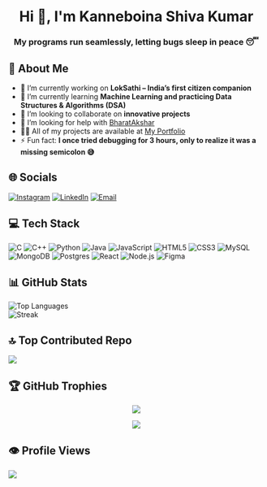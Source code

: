 <h1 align="center">Hi 👋, I'm Kanneboina Shiva Kumar</h1>
<h3 align="center">My programs run seamlessly, letting bugs sleep in peace 😴</h3>

## 💫 About Me
- 🔭 I’m currently working on **LokSathi – India’s first citizen companion**  
- 🌱 I’m currently learning **Machine Learning and practicing Data Structures & Algorithms (DSA)**  
- 👯 I’m looking to collaborate on **innovative projects**  
- 🤝 I’m looking for help with [BharatAkshar](https://kanneboinashivakumar.github.io/BharatAkshar/)  
- 👨‍💻 All of my projects are available at [My Portfolio](https://kanneboinashivakumar.github.io/portfolio/)  
- ⚡ Fun fact: **I once tried debugging for 3 hours, only to realize it was a missing semicolon 😅**

## 🌐 Socials
[![Instagram](https://img.shields.io/badge/Instagram-%23E4405F.svg?logo=Instagram&logoColor=white)](https://instagram.com/KANNEBOINA_SHIVA_KUMAR) 
[![LinkedIn](https://img.shields.io/badge/LinkedIn-%230077B5.svg?logo=linkedin&logoColor=white)](https://linkedin.com/in/ShivaKumarKanneboina) 
[![Email](https://img.shields.io/badge/Email-D14836?logo=gmail&logoColor=white)](mailto:beginsample36@gmail.com)

## 💻 Tech Stack
![C](https://img.shields.io/badge/C-%2300599C.svg?style=for-the-badge&logo=c&logoColor=white) 
![C++](https://img.shields.io/badge/C++-%2300599C.svg?style=for-the-badge&logo=c%2B%2B&logoColor=white) 
![Python](https://img.shields.io/badge/Python-3670A0?style=for-the-badge&logo=python&logoColor=ffdd54) 
![Java](https://img.shields.io/badge/Java-%23ED8B00.svg?style=for-the-badge&logo=openjdk&logoColor=white) 
![JavaScript](https://img.shields.io/badge/JavaScript-%23323330.svg?style=for-the-badge&logo=javascript&logoColor=%23F7DF1E) 
![HTML5](https://img.shields.io/badge/HTML5-%23E34F26.svg?style=for-the-badge&logo=html5&logoColor=white) 
![CSS3](https://img.shields.io/badge/CSS3-%231572B6.svg?style=for-the-badge&logo=css3&logoColor=white) 
![MySQL](https://img.shields.io/badge/MySQL-4479A1.svg?style=for-the-badge&logo=mysql&logoColor=white) 
![MongoDB](https://img.shields.io/badge/MongoDB-%234ea94b.svg?style=for-the-badge&logo=mongodb&logoColor=white) 
![Postgres](https://img.shields.io/badge/Postgres-%23316192.svg?style=for-the-badge&logo=postgresql&logoColor=white) 
![React](https://img.shields.io/badge/React-%2320232a.svg?style=for-the-badge&logo=react&logoColor=%2361DAFB) 
![Node.js](https://img.shields.io/badge/Node.js-%23339933.svg?style=for-the-badge&logo=node.js&logoColor=white) 
![Figma](https://img.shields.io/badge/Figma-%23F24E1E.svg?style=for-the-badge&logo=figma&logoColor=white) 

## 📊 GitHub Stats
![Top Languages](https://github-readme-stats.vercel.app/api/top-langs/?username=Kanneboinashivakumar&theme=dark&hide_border=false&include_all_commits=false&count_private=false&layout=compact)  
![Streak](https://nirzak-streak-stats.vercel.app/?user=Kanneboinashivakumar&theme=dark&hide_border=false)

## 🔝 Top Contributed Repo
![](https://github-contributor-stats.vercel.app/api?username=Kanneboinashivakumar&limit=5&theme=dark&combine_all_yearly_contributions=true)

## 🏆 GitHub Trophies
<p align="center">
  <!-- First row: 3 trophies -->
  <img src="https://github-profile-trophy.vercel.app/?username=Kanneboinashivakumar&theme=radical&no-frame=false&no-bg=true&margin-w=4&row=1&column=3" />
</p>
<p align="center">
  <!-- Second row: 2 trophies -->
  <img src="https://github-profile-trophy.vercel.app/?username=Kanneboinashivakumar&theme=radical&no-frame=false&no-bg=true&margin-w=4&row=1&column=2" />
</p>

## 👁️ Profile Views
[![](https://visitcount.itsvg.in/api?id=Kanneboinashivakumar&icon=0&color=0)](https://visitcount.itsvg.in)



